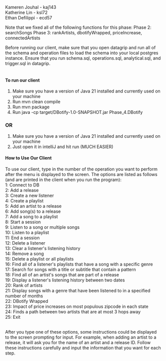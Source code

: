 <p> Kameren Jouhal - kaj143 <br>
Katherine Lin - ksl72 <br>
Ethan Defilippi - ecd57 </p>

<p>
  Note that we fixed all of the following functions for this phase:
  Phase 2: searchSongs
  Phase 3: rankArtists, dbotifyWrapped, priceIncrease, connectedArtists
</p>

<p> 
Before running our client, make sure that you open datagrip and run all of the schema and operation files to load the schema into your local postgres instance. Ensure that you run schema.sql, operations.sql, analytical.sql, and trigger.sql in datagrip. <br> <br>

#### To run our client

1. Make sure you have a version of Java 21 installed and currently used on your machine
2. Run mvn clean compile
3. Run mvn package
4. Run java -cp target/DBotify-1.0-SNAPSHOT.jar Phase_4.DBotify

### OR

1. Make sure you have a version of Java 21 installed and currently used on your machine
2. Just open it in intelliJ and hit run (MUCH EASIER)


#### How to Use Our Client
To use our client, type in the number of the operation you want to perform after the menu is displayed to the screen. The options are listed as follows (and are printed in the client when you run the program): <br>
1: Connect to DB <br>
2: Add a release <br>
3: Create a new listener <br>
4: Create a playlist <br>
5: Add an artist to a release <br>
6: Add song(s) to a release <br>
7: Add a song to a playlist <br>
8: Start a session <br>
9: Listen to a song or multiple songs <br>
10: Listen to a playlist <br>
11: End a session <br>
12: Delete a listener <br>
13: Clear a listener's listening history <br>
14: Remove a song <br>
15: Delete a playlist or all playlists <br>
16: Find all of a listener's playlists that have a song with a specific genre <br>
17: Search for songs with a title or subtitle that contain a pattern <br>
18: Find all of an artist's songs that are part of a release <br>
19: Display a listener's listening history between two dates <br>
20: Rank of artists <br>
21: Display songs with a genre that have been listened to in a specified number of months <br>
22: DBotify Wrapped <br>
23: Impact of price increases on most populous zipcode in each state <br>
24: Finds a path between two artists that are at most 3 hops away <br>
25: Exit <br> <br>

After you type one of these options, some instructions could be displayed to the screen prompting for input. For example, when adding an artist to a release, it will ask you for the name of an artist and a release ID. Follow these instructions carefully and input the information that you want for each step.
</p>
